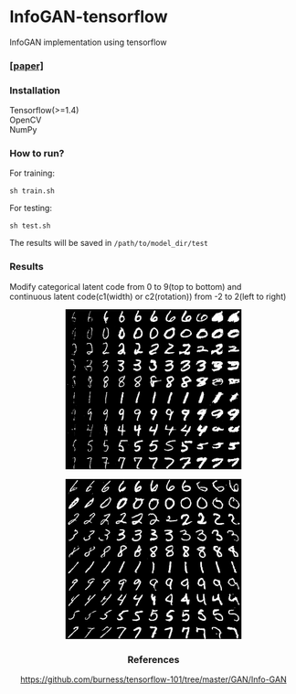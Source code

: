 # InfoGAN-tensorflow
InfoGAN implementation using tensorflow
### [[paper]](https://arxiv.org/abs/1606.03657)

### Installation
Tensorflow(>=1.4)  
OpenCV  
NumPy  

### How to run?
For training:
```
sh train.sh
```

For testing:
```
sh test.sh
```

The results will be saved in `/path/to/model_dir/test`

### Results
Modify categorical latent code from 0 to 9(top to bottom) and  
continuous latent code(c1(width) or c2(rotation)) from -2 to 2(left to right)

<center>
<p>
<img src="results/continuous_0_col_cat_row_change.png">
<p>
<img src="results/continuous_1_col_cat_row_change.png">

### References

https://github.com/burness/tensorflow-101/tree/master/GAN/Info-GAN
